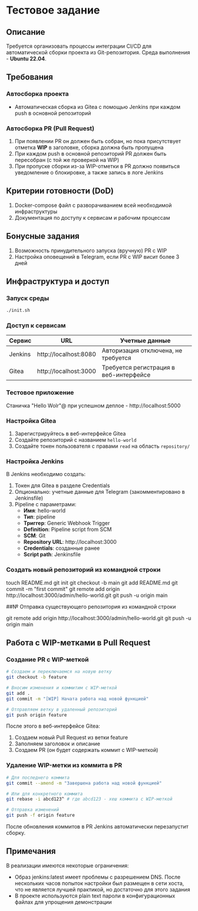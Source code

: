 # Тестовое задание

## Описание

Требуется организовать процессы интеграции CI/CD для автоматической сборки проекта из Git-репозитория. Среда выполнения - **Ubuntu 22.04**.

## Требования

### Автосборка проекта
- Автоматическая сборка из Gitea с помощью Jenkins при каждом push в основной репозиторий

### Автосборка PR (Pull Request)
1. При появлении PR он должен быть собран, но пока присутствует отметка **WIP** в заголовке, сборка должна быть пропущена
2. При каждом push в основной репозиторий PR должен быть пересобран (с той же проверкой на WIP)
3. При пропуске сборки из-за WIP-отметки в PR должно появиться уведомление о блокировке, а также запись в логе Jenkins

## Критерии готовности (DoD)
1. Docker-compose файл с разворачиванием всей необходимой инфраструктуры
2. Документация по доступу к сервисам и рабочим процессам

## Бонусные задания
1. Возможность принудительного запуска (вручную) PR с WIP
2. Настройка оповещений в Telegram, если PR с WIP висит более 3 дней

## Инфраструктура и доступ

### Запуск среды
```bash
./init.sh
```

### Доступ к сервисам
| Сервис  | URL                   | Учетные данные                           |
|---------|----------------------|------------------------------------------|
| Jenkins | http://localhost:8080 | Авторизация отключена, не требуется      |
| Gitea   | http://localhost:3000 | Требуется регистрация в веб-интерфейсе   |

### Тестовое приложение

Станичка "Hello Wolr"@ при успешном деплое - http://localhost:5000

### Настройка Gitea
1. Зарегистрируйтесь в веб-интерфейсе Gitea
2. Создайте репозиторий с названием `hello-world`
3. Создайте токен пользователя с правами `read` на область `repository/`

### Настройка Jenkins
В Jenkins необходимо создать:

1. Токен для Gitea в разделе Credentials
2. Опционально: учетные данные для Telegram (закомментировано в Jenkinsfile)
3. Pipeline с параметрами:
   - **Имя**: hello-world
   - **Тип**: pipeline
   - **Триггер**: Generic Webhook Trigger
   - **Definition**: Pipeline script from SCM
   - **SCM**: Git
   - **Repository URL**: http://localhost:3000
   - **Credentials**: созданные ранее
   - **Script path**: Jenkinsfile


### Создать новый репозиторий из командной строки

touch README.md
git init
git checkout -b main
git add README.md
git commit -m "first commit"
git remote add origin http://localhost:3000/admin/hello-world.git
git push -u origin main

##№ Отправка существующего репозитория из командной строки

git remote add origin http://localhost:3000/admin/hello-world.git
git push -u origin main


## Работа с WIP-метками в Pull Request

### Создание PR с WIP-меткой

```bash
# Создаем и переключаемся на новую ветку
git checkout -b feature

# Вносим изменения и коммитим с WIP-меткой
git add .
git commit -m "[WIP] Начата работа над новой функцией"

# Отправляем ветку в удаленный репозиторий
git push origin feature
```

После этого в веб-интерфейсе Gitea:
1. Создаем новый Pull Request из ветки feature
2. Заполняем заголовок и описание
3. Создаем PR (он будет содержать коммит с WIP-меткой)

### Удаление WIP-метки из коммита в PR

```bash
# Для последнего коммита
git commit --amend -m "Завершена работа над новой функцией"

# Или для конкретного коммита
git rebase -i abcd123^ # где abcd123 - хеш коммита с WIP-меткой

# Отправка изменений
git push -f origin feature
```

После обновления коммитов в PR Jenkins автоматически перезапустит сборку.

## Примечания

В реализации имеются некоторые ограничения:
- Образ jenkins:latest имеет проблемы с разрешением DNS. После нескольких часов попыток настройки был размещен в сети хоста, что не является лучшей практикой, но достаточно для этого задания
- В проекте используются plain text пароли в конфигурационных файлах для упрощения демонстрации
